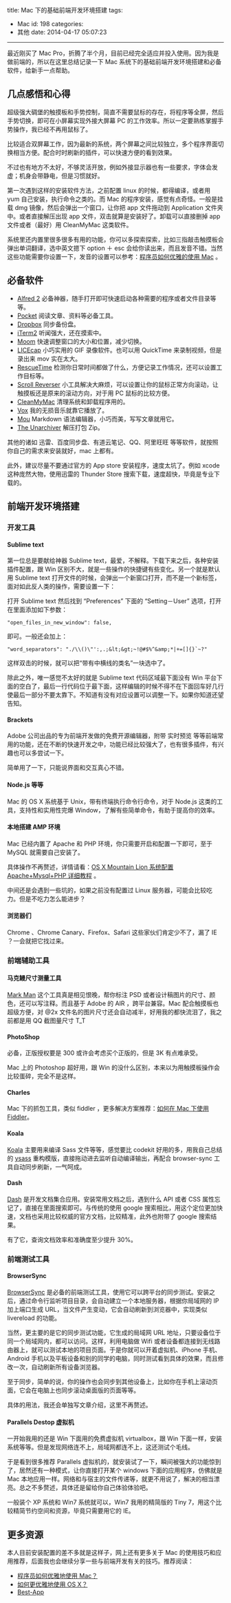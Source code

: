 title: Mac 下的基础前端开发环境搭建
tags:
  - Mac
id: 198
categories:
  - 其他
date: 2014-04-17 05:07:23
---

最近刚买了 Mac Pro，折腾了半个月，目前已经完全适应并投入使用。因为我是做前端的，所以在这里总结记录一下 Mac 系统下的基础前端开发环境搭建和必备软件，给新手一点帮助。

<!-- more -->

## 几点感悟和心得

超级强大碉堡的触摸板和手势控制，简直不需要鼠标的存在，将程序等全屏，然后手势切换，即可在小屏幕实现外接大屏幕 PC 的工作效率。所以一定要熟练掌握手势操作，我已经不再用鼠标了。

比较适合双屏幕工作，因为最新的系统，两个屏幕之间比较独立，多个程序界面切换相当方便。配合时时刷新的插件，可以快速方便的看到效果。

不过也有地方不太好，不够灵活开放，例如外接显示器也有一些要求，字体会发虚；机身会带静电，但是习惯就好。

第一次遇到这样的安装软件方法，之前配置 linux 的时候，都得编译，或者用 yum 自己安装，执行命令之类的。而 Mac 的程序安装，感觉有点奇怪。一般是挂载 dmg 镜像，然后会弹出一个窗口，让你把 app 文件拖动到 Application 文件夹中。或者直接解压出现 app 文件，双击就算是安装好了。卸载可以直接删掉 app 文件或者（最好）用 CleanMyMac 这类软件。

系统里还内置里很多很多有用的功能，你可以多探索探索，比如三指敲击触摸板会弹出单词翻译，选中英文摁下 option ＋ esc 会给你读出来，而且发音不错。当然这些功能需要你设置一下，发音的设置可以参考：[程序员如何优雅的使用 Mac](http://www.zhihu.com/question/20873070) 。

## 必备软件

*   [Alfred 2](http://www.alfredapp.com/) 必备神器，随手打开即可快速启动各种需要的程序或者文件目录等等。
*   [Pocket](http://getpocket.com/) 阅读文章、资料等必备工具。
*   [Dropbox](https://www.dropbox.com/) 同步备份盘。
*   [iTerm2](http://www.iterm2.com/) 听闻强大，还在摸索中。
*   [Moom](http://manytricks.com/moom/) 快速调整窗口的大小和位置，减少切换。
*   [LICEcap](http://www.cockos.com/licecap/) 小巧实用的 GIF 录像软件。也可以用 QuickTime 来录制视频，但是录出来 mov 实在太大。
*   [RescueTime](https://www.rescuetime.com/) 检测你日常时间都做了什么，方便记录工作情况，还可以设置工作目标等。
*   [Scroll Reverser](https://pilotmoon.com/scrollreverser/) 小工具解决大麻烦，可以设置让你的鼠标正常方向滚动，让触摸板还是原来的滚动方向，对于用 PC 鼠标的比较方便。
*   [CleanMyMac](http://macpaw.com/cleanmymac) 清理系统和卸载程序用的。
*   [Vox](http://coppertino.com/) 我的无损音乐就靠它播放了。
*   [Mou](http://mouapp.com/) Markdown 语法编辑器，小巧而美，写写文章就用它。
*   [The Unarchiver](http://wakaba.c3.cx/s/apps/unarchiver) 解压打包 Zip。

其他的诸如 迅雷、百度同步盘、有道云笔记、QQ、阿里旺旺 等等软件，就按照你自己的需求来安装就好，mac 上都有。

此外，建议尽量不要通过官方的 App store 安装程序，速度太坑了。例如 xcode 这种庞然大物，使用迅雷的 Thunder Store 搜索下载，速度超快，毕竟是专业下载的。

## 前端开发环境搭建

### 开发工具

#### Sublime text

第一位总是要献给神器 Sublime text，最爱，不解释。下载下来之后，各种安装插件配置，跟 Win 区别不大，就是一些操作的快捷键有些变化。另一个就是默认用 Sublime text 打开文件的时候，会弹出一个新窗口打开，而不是一个新标签，面对如此反人类的操作，需要设置一下：

打开 Sublime text 然后找到 “Preferences” 下面的 “Setting－User” 选项，打开在里面添加如下参数：

    "open_files_in_new_window": false,
    

即可。一般还会加上：

    "word_separators": "./\\()\"':,.;&lt;&gt;~!@#$%^&amp;*|+=[]{}`~?"

这样双击的时候，就可以把“带有中横线的类名”一块选中了。

除此之外，唯一感觉不太好的就是 Sublime text 代码区域最下面没有 Win 平台下面的空白了，最后一行代码位于最下面，这样编辑的时候不得不在下面回车好几行使最后一部分不要太靠下。不知道有没有对应设置可以调整一下。如果你知道还望告知。

#### Brackets

Adobe 公司出品的专为前端开发做的免费开源编辑器，附带 实时预览 等等前端常用的功能，还在不断的快速开发之中，功能已经比较强大了，也有很多插件，有兴趣也可以多尝试一下。

简单用了一下，只能说界面和交互真心不错。

#### Node.js 等等

Mac 的 OS X 系统基于 Unix，带有终端执行命令行命令，对于 Node.js 这类的工具，支持性和实用性完爆 Window，了解有些简单命令，有助于提高你的效率。

#### 本地搭建 AMP 环境

Mac 已经内置了 Apache 和 PHP 环境，你只需要开启和配置一下即可，至于 MySQL 就需要自己安装了。

具体操作不再赘述，详情请看：[OS X Mountain Lion 系统配置 Apache+Mysql+PHP 详细教程](http://www.guomii.com/posts/30136) 。

中间还是会遇到一些坑的，如果之前没有配置过 Linux 服务器，可能会比较吃力。但是不吃力怎么能进步？

#### 浏览器们

Chrome 、Chrome Canary、Firefox、Safari 这些家伙们肯定少不了，漏了 IE ？一会就把它找过来。

### 前端辅助工具

#### 马克鳗尺寸测量工具

[Mark Man](http://www.getmarkman.com/) 这个工具真是相见恨晚，帮你标注 PSD 或者设计稿图片的尺寸、颜色，还可以写注释。而且基于 Adobe 的 AIR ，跨平台兼容。Mac 配合触摸板也超级方便，对 @2x 文件名的图片尺寸还会自动减半，好用我的都快流泪了，我之前都是用 QQ 截图量尺寸 T_T

#### PhotoShop

必备，正版授权要是 300 或许会考虑买个正版的，但是 3K 有点难承受。

Mac 上的 Photoshop 超好用，跟 Win 的没什么区别，本来以为用触摸板操作会比较蛋碎，完全不是这样。

#### Charles

Mac 下的抓包工具，类似 fiddler ，更多解决方案推荐：[如何在 Mac 下使用 Fiddler](https://www.imququ.com/post/user-fiddler-on-macos.html)。

#### Koala

[Koala](http://koala-app.com/index-zh.html) 主要用来编译 Sass 文件等等，感觉要比 codekit 好用的多，用我自己总结的 [ysass](https://github.com/yujiangshui/ysass) 重构模版，直接拖动进去监听自动编译输出，再配合 browser-sync 工具自动同步刷新，一气呵成。

#### Dash

[Dash](http://kapeli.com/dash) 是开发文档集合应用。安装常用文档之后，遇到什么 API 或者 CSS 属性忘记了，直接在里面搜索即可。与传统的使用 google 搜索相比，用这个定位更加快速，文档也采用比较权威的官方文档，比较精准，此外也附带了 google 搜索结果。

有了它，查询文档效率和准确度至少提升 30%。

### 前端测试工具

#### BrowserSync

[BrowserSync](http://browsersync.io/) 是必备的前端测试工具，使用它可以跨平台的同步测试。安装之后，通过命令行监听项目目录，会自动建立一个本地服务器，根据你局域网的 IP 加上端口生成 URL，当文件产生变动，它会自动刷新到浏览器中，实现类似 livereload 的功能。

当然，更主要的是它的同步测试功能，它生成的局域网 URL 地址，只要设备位于同一个局域网内，都可以访问。这样，利用电脑做 Wifi 或者设备都连接到无线路由器上，就可以测试本地的项目页面。于是你就可以开着虚拟机、iPhone 手机、Android 手机以及平板设备和别的同学的电脑，同时测试看到具体的效果，而且修改一次，自动刷新所有设备浏览器。

至于同步，简单的说，你的操作也会同步到其他设备上，比如你在手机上滚动页面，它会在电脑上也同步滚动桌面版的页面等等。

具体的用法，我还会单独写文章介绍，这里不再赘述。

#### Parallels Destop 虚拟机

一开始我用的还是 Win 下面用的免费虚拟机 virtualbox，跟 Win 下面一样，安装系统等等。但是发现网络连不上，局域网都连不上，这还测试个毛线。

于是看到很多推荐 Parallels 虚拟机的，就安装试了一下，瞬间被强大的功能惊到了，居然还有一种模式，让你直接打开某个 windows 下面的应用程序，仿佛就是 Mac 本地应用一样。网络和与宿主的文件传递等，就更不用说了，解决的相当漂亮。总之不多赘述，具体还是留给你自己体验体验吧。

一般装个 XP 系统和 Win7 系统就可以，Win7 我用的精简版的 Tiny 7，用这个比较精简节约空间和资源，毕竟只需要用它的 IE。

## 更多资源

本人目前安装配置的差不多就是这样子，网上还有更多关于 Mac 的使用技巧和应用推荐，后面我也会继续分享一些与前端开发有关的技巧。推荐阅读：

*   [程序员如何优雅地使用 Mac？](http://www.zhihu.com/question/20873070)
*   [如何更优雅地使用 OS X？](http://www.zhihu.com/question/20520972)
*   [Best-App](https://github.com/hzlzh/Best-App)